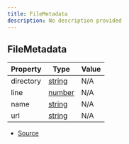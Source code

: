 ```yaml
---
title: FileMetadata
description: No description provided
---
```


## FileMetadata

| Property | Type | Value |
| ----------- | ----------- | ----------- |
| directory | [string](https://developer.mozilla.org/en-US/docs/Web/JavaScript/Reference/Global_Objects/String) | N/A |
| line | [number](https://developer.mozilla.org/en-US/docs/Web/JavaScript/Reference/Global_Objects/Number) | N/A |
| name | [string](https://developer.mozilla.org/en-US/docs/Web/JavaScript/Reference/Global_Objects/String) | N/A |
| url | [string](https://developer.mozilla.org/en-US/docs/Web/JavaScript/Reference/Global_Objects/String) | N/A |


- [Source](https://github.com/neplextech/micro-docgen/blob/371ee6a0b1da9f772b4a8da6879190804ab8453b/src/utils/helpers.ts#L21)